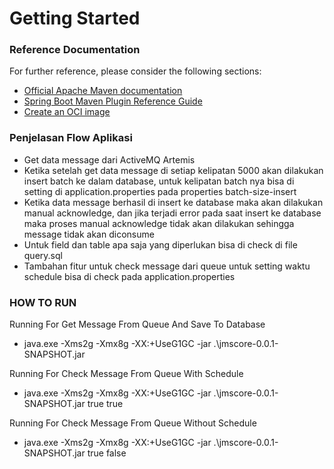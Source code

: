 # Getting Started

### Reference Documentation

For further reference, please consider the following sections:

- [Official Apache Maven documentation](https://maven.apache.org/guides/index.html)
- [Spring Boot Maven Plugin Reference Guide](https://docs.spring.io/spring-boot/3.4.0/maven-plugin)
- [Create an OCI image](https://docs.spring.io/spring-boot/3.4.0/maven-plugin/build-image.html)

### Penjelasan Flow Aplikasi

- Get data message dari ActiveMQ Artemis
- Ketika setelah get data message di setiap kelipatan 5000 akan dilakukan insert batch ke dalam database, untuk kelipatan batch nya bisa di setting di application.properties pada properties batch-size-insert
- Ketika data message berhasil di insert ke database maka akan dilakukan manual acknowledge, dan jika terjadi error pada saat insert ke database maka proses manual acknowledge tidak akan dilakukan sehingga message tidak akan diconsume
- Untuk field dan table apa saja yang diperlukan bisa di check di file query.sql
- Tambahan fitur untuk check message dari queue untuk setting waktu schedule bisa di check pada application.properties

### HOW TO RUN

Running For Get Message From Queue And Save To Database

- java.exe -Xms2g -Xmx8g -XX:+UseG1GC -jar .\jmscore-0.0.1-SNAPSHOT.jar

Running For Check Message From Queue With Schedule

- java.exe -Xms2g -Xmx8g -XX:+UseG1GC -jar .\jmscore-0.0.1-SNAPSHOT.jar true true

Running For Check Message From Queue Without Schedule

- java.exe -Xms2g -Xmx8g -XX:+UseG1GC -jar .\jmscore-0.0.1-SNAPSHOT.jar true false
